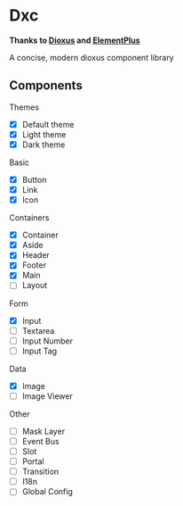 # Dxc
**Thanks to [Dioxus](https://github.com/DioxusLabs/dioxus) and [ElementPlus](https://github.com/element-plus/element-plus)**

A concise, modern dioxus component library

## Components

Themes

- [x] Default theme
- [x] Light theme
- [x] Dark theme

Basic

- [x] Button
- [x] Link
- [x] Icon

Containers

- [x] Container
- [x] Aside
- [x] Header
- [x] Footer
- [x] Main
- [ ] Layout

Form

- [x] Input
- [ ] Textarea
- [ ] Input Number
- [ ] Input Tag

Data

- [x] Image
- [ ] Image Viewer

Other

- [ ] Mask Layer
- [ ] Event Bus
- [ ] Slot
- [ ] Portal
- [ ] Transition
- [ ] I18n
- [ ] Global Config
